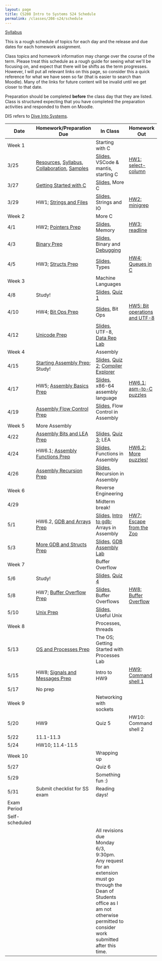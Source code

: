 ```yaml
---
layout: page
title: CS208 Intro to Systems S24 Schedule
permalink: /classes/208-s24/schedule
---
```


[Syllabus](syllabus)

This is a rough schedule of topics for each day and the release and due dates for each homework assignment.

Class topics and homework information may change over the course of the term. Please treat this schedule as a rough guide for seeing what we'll be focusing on, and expect that there will be shifts as the term progresses. However, I will put all relevant links on this page, so consider this a quick reference for what we have seen so far (that is easier to search than Moodle). Many of the links for future content will be invalid until we get closer to that date.

Preparation should be completed **before** the class day that they are listed. Class is structured expecting that you have completed the preparation activities and responded to them on Moodle.

DIS refers to [Dive Into Systems](https://diveintosystems.org/book/index.html).

| Date	| Homework/Preparation Due	| In Class |	Homework Out |
| ------- | --------------- | ------------- | -------------- |
| Week 1 | | Starting with C | |
| 3/25| [Resources](resources), [Syllabus](syllabus), [Collaboration](collaboration),  [Samples](https://cs.carleton.edu/faculty/jondich/courses/cs208_w24/samples/) |  [Slides](https://docs.google.com/presentation/d/18gQp1-_nuBINSEXm64UqVyxsRL3bUxIXYigi4osI7CA/edit?usp=sharing), VSCode & mantis, starting C| [HW1: select-column](hw1) |
| 3/27 | [Getting Started with C](getting-started) |  [Slides](https://docs.google.com/presentation/d/1YKGerjz0Dg1U6-WX_dJi6KCPgvINt06BT4SPdIoaZXU/edit?usp=sharing), More C|	 |
| 3/29 | HW1; [Strings and Files](strings-prep)	| [Slides](https://docs.google.com/presentation/d/1JEEk2yuQ0vvsgFRmnagPWA58XKGhr1NUtdVbhb7_G-I/edit?usp=sharing), Strings and IO |	 [HW2: minigrep](hw2) |
| Week 2 | | More C | |
| 4/1 |  HW2; [Pointers Prep](pointers-prep) | [Slides](https://docs.google.com/presentation/d/1oguX2-QtQWu3dTT0_BP3CDyb8jV0qk9uc5YbdeSy4Z4/edit?usp=sharing), Memory	| [HW3: readline](hw3) |
| 4/3 | [Binary Prep](binary-prep) |	[Slides](https://docs.google.com/presentation/d/127O7Gax_9IOuDq7JoFEQlDhesS2ri6InQQSFeT3349s/edit?usp=sharing), Binary and [Debugging](https://cs.carleton.edu/faculty/jondich/courses/cs208_w24/assignments/03-lab-vscode-debugging.html)	| |
| 4/5 | HW3; [Structs Prep](structs-prep) | [Slides](https://docs.google.com/presentation/d/1Ro-JXdtBv6_tWZbDmgEXqKPGFLxpct8R2Kr2JrfgpP0/edit?usp=sharing), Types 	| [HW4: Queues in C](hw4) |
| Week 3 | |  Machine Languages | |
| 4/8 | Study!  |	[Slides](https://docs.google.com/presentation/d/1AveTQoKg0EkgVX-o7V_aGp0f13jhvqoTNuDmcVPD0uU/edit?usp=sharing), [Quiz 1](quiz1) |  |
| 4/10 | HW4; [Bit Ops Prep](bitops-prep) |	[Slides](https://docs.google.com/presentation/d/1-C5E-YLaNheDrBQ0ViByuh13vtgoSh8ZiCslCwbEpNg/edit?usp=sharing), Bit Ops	 	| [HW5: Bit operations and UTF-8](hw5) |
| 4/12 | [Unicode Prep](unicode-prep)|	   [Slides](https://docs.google.com/presentation/d/1IRr1Apq1jqzSc1Nw2U852ZufT_jf6FG3CE_99alpSfM/edit?usp=sharing), UTF-8, [Data Rep Lab](https://www.cs.carleton.edu/faculty/tamert/courses/cs208-f23/labs/lab3/)	| |
| Week 4 | | Assembly | |
| 4/15 | [Starting Assembly Prep](start-asm-prep); Study! | [Slides](https://docs.google.com/presentation/d/16XIO66ST54EOoFl04_c7EjNUnhc0sDR9aUUeXZoipoA/edit?usp=sharing), [Quiz 2](quiz2); [Compiler Explorer](https://www.cs.carleton.edu/faculty/tamert/courses/cs208-f23/labs/lab4/)	|  |
| 4/17 | HW5; [Assembly Basics Prep](asm-basics-prep) |	[Slides](https://docs.google.com/presentation/d/1E4wcpPfSBZkVw61aPOVNfw8Dq6topShf4lYIjsVlMCM/edit?usp=sharing), x86-64 assembly language	| [HW6.1: asm-to-C puzzles](hw6-1) |
| 4/19 | [Assembly Flow Control Prep](asm-flow-prep) |	[Slides](https://docs.google.com/presentation/d/1Mlf6xe-E-t6qud39M-entoZFcNn9WcYoYEzaIFziix8/edit?usp=sharing), Flow Control in Assembly  | |
| Week 5 |  More Assembly |  | |
| 4/22 |	[Assembly Bits and LEA Prep](asm-bit-lea-prep)	| [Slides](https://docs.google.com/presentation/d/1zmEXKGicZZA2sdy48PkXP8_a-HNV3WLpWTxAVD7CwBw/edit?usp=sharing), [Quiz 3](quiz3); LEA 	|  |
| 4/24 | HW6.1; [Assembly Functions Prep](asm-functions-prep)  | [Slides](https://docs.google.com/presentation/d/1GNUF44SHekNmMJifZrLdWR2IrbXq3MOPLqbS96D0yXg/edit?usp=sharing), Functions in Assembly | [HW6.2: More puzzles!](hw6-2)  |
| 4/26	| [Assembly Recursion Prep](asm-recursion-prep) |	[Slides](https://docs.google.com/presentation/d/1KfatNBvfnfL5gtnGWD7bJ4wJQXjYo0sQpyt8aTqb05E/edit?usp=sharing), Recursion in Assembly	| |
| Week 6 | | Reverse Engineering | |
| 4/29 |  | Midterm break! | |
| 5/1 |HW6.2, [GDB and Arrays Prep](asm-gdb-arrays-prep) | [Slides](https://docs.google.com/presentation/d/1IXeQw54wirambsg64wGlPIA9k6d1Fb6xLhMXc_20O-8/edit?usp=sharing), [Intro to gdb](https://cs.carleton.edu/faculty/jondich/courses/cs208_w24/assignments/13-lab-gdb.html); Arrays in Assembly |[HW7: Escape from the Zoo](hw7) |
| 5/3 | [More GDB and Structs Prep](asm-gdb-structs-prep)  |	[Slides](https://docs.google.com/presentation/d/1BBJwVD0dHzvXgN8g5dRup7-lQoFylC8zJQHNEY4mglM/edit?usp=sharing), [GDB Assembly Lab](lab-gdb-asm)	|   |
| Week 7 | | Buffer Overflow | |
| 5/6 | Study! | [Slides](https://docs.google.com/presentation/d/1FKye-AxBxTFqMEUyLnrF2ukBXB9XnFi_8PKniu8kK6s/edit?usp=sharing),	[Quiz 4](quiz4)	 | |
| 5/8 |	HW7; [Buffer Overflow Prep](buffer-overflow-prep) |[Slides](https://docs.google.com/presentation/d/11v_ZALoPM2UCcbGGkrqg5Y0JUcVE6mIcaac-__QJqKY/edit?usp=sharing), Buffer Overflows	| [HW8: Buffer Overflow](hw8)  |
| 5/10 |[Unix Prep](useful-unix-prep)  |[Slides](https://docs.google.com/presentation/d/1YjuwBn9FgqfKC1eCxf2Rv01noYJRtCtx0Km_1z-Tgio/edit?usp=sharing),	Useful Unix		|  |
| Week 8 | | Processes, threads | |
| 5/13 |[OS and Processes Prep](os-processes-prep) | 	The OS; Getting Started with Processes Lab	 |  |	
| 5/15 | HW8; [Signals and Messages Prep](os-signals-prep)	|  Intro to HW9 |	[HW9: Command shell 1](hw9) |
| 5/17 | No prep | 	|  |	
| Week 9 | | Networking with sockets | |
| 5/20 |  HW9 |  Quiz 5	| HW10: Command shell 2 |
| 5/22 | 11.1-11.3 | 	 | 	 |
| 5/24	| HW10; 11.4-11.5  |   | |
| Week 10 | | Wrapping up | |
| 5/27 |  | Quiz 6 | |
| 5/29 |  | Something fun :) | |
| 5/31 | Submit checklist for SS exam | Reading days!| |
| Exam Period | | | |
| Self-scheduled | |  | |
| | | All revisions due Monday 6/3, 9:30pm. Any request for an extension must go through the Dean of Students office as I am not otherwise permitted to consider work submitted after this time. | |